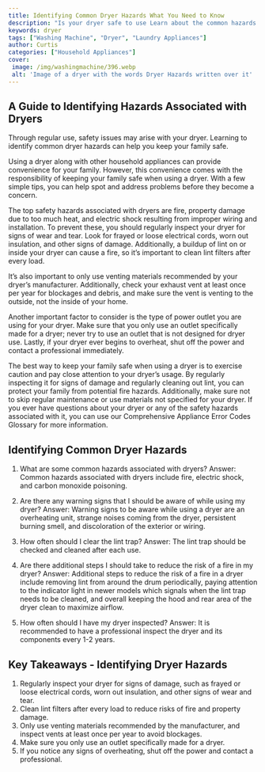 ```yaml
---
title: Identifying Common Dryer Hazards What You Need to Know
description: "Is your dryer safe to use Learn about the common hazards associated with your appliance and how to identify and prevent them Find out what you need to know here"
keywords: dryer
tags: ["Washing Machine", "Dryer", "Laundry Appliances"]
author: Curtis
categories: ["Household Appliances"]
cover: 
 image: /img/washingmachine/396.webp
 alt: 'Image of a dryer with the words Dryer Hazards written over it'
---
```

## A Guide to Identifying Hazards Associated with Dryers
Through regular use, safety issues may arise with your dryer. Learning to identify common dryer hazards can help you keep your family safe.

Using a dryer along with other household appliances can provide convenience for your family. However, this convenience comes with the responsibility of keeping your family safe when using a dryer. With a few simple tips, you can help spot and address problems before they become a concern.

The top safety hazards associated with dryers are fire, property damage due to too much heat, and electric shock resulting from improper wiring and installation. To prevent these, you should regularly inspect your dryer for signs of wear and tear. Look for frayed or loose electrical cords, worn out insulation, and other signs of damage. Additionally, a buildup of lint on or inside your dryer can cause a fire, so it’s important to clean lint filters after every load.

It’s also important to only use venting materials recommended by your dryer’s manufacturer. Additionally, check your exhaust vent at least once per year for blockages and debris, and make sure the vent is venting to the outside, not the inside of your home.

Another important factor to consider is the type of power outlet you are using for your dryer. Make sure that you only use an outlet specifically made for a dryer; never try to use an outlet that is not designed for dryer use. Lastly, if your dryer ever begins to overheat, shut off the power and contact a professional immediately.

The best way to keep your family safe when using a dryer is to exercise caution and pay close attention to your dryer’s usage. By regularly inspecting it for signs of damage and regularly cleaning out lint, you can protect your family from potential fire hazards. Additionally, make sure not to skip regular maintenance or use materials not specified for your dryer. If you ever have questions about your dryer or any of the safety hazards associated with it, you can use our Comprehensive Appliance Error Codes Glossary for more information.

## Identifying Common Dryer Hazards

1. What are some common hazards associated with dryers?
Answer: Common hazards associated with dryers include fire, electric shock, and carbon monoxide poisoning.

2. Are there any warning signs that I should be aware of while using my dryer? 
Answer: Warning signs to be aware while using a dryer are an overheating unit, strange noises coming from the dryer, persistent burning smell, and discoloration of the exterior or wiring.

3. How often should I clear the lint trap? 
Answer: The lint trap should be checked and cleaned after each use.

4. Are there additional steps I should take to reduce the risk of a fire in my dryer? 
Answer: Additional steps to reduce the risk of a fire in a dryer include removing lint from around the drum periodically, paying attention to the indicator light in newer models which signals when the lint trap needs to be cleaned, and overall keeping the hood and rear area of the dryer clean to maximize airflow.

5. How often should I have my dryer inspected? 
Answer: It is recommended to have a professional inspect the dryer and its components every 1-2 years.

## Key Takeaways - Identifying Dryer Hazards
1. Regularly inspect your dryer for signs of damage, such as frayed or loose electrical cords, worn out insulation, and other signs of wear and tear.
2. Clean lint filters after every load to reduce risks of fire and property damage.
3. Only use venting materials recommended by the manufacturer, and inspect vents at least once per year to avoid blockages.
4. Make sure you only use an outlet specifically made for a dryer.
5. If you notice any signs of overheating, shut off the power and contact a professional.
